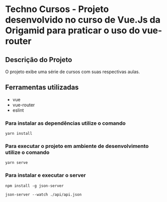 # Techno Cursos - Projeto desenvolvido no curso de Vue.Js da Origamid para praticar o uso do vue-router

## Descrição do Projeto

<p >O projeto exibe uma série de cursos com suas respectivas aulas.</p>

## Ferramentas utilizadas

- vue
- vue-router
- eslint

### Para instalar as dependências utilize o comando

```
yarn install
```

### Para executar o projeto em ambiente de desenvolvimento utilize o comando

```
yarn serve
```

### Para instalar e executar o server

```
npm install -g json-server
```

```
json-server --watch ./api/api.json
```

